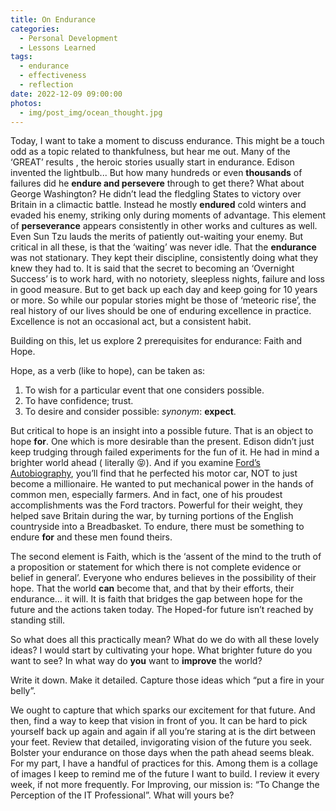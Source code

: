 ```yaml
---
title: On Endurance
categories:
  - Personal Development
  - Lessons Learned
tags:
  - endurance
  - effectiveness
  - reflection
date: 2022-12-09 09:00:00
photos:
  - img/post_img/ocean_thought.jpg
---
```


Today, I want to take a moment to discuss endurance. This might be a touch odd as a topic related to thankfulness, but hear me out. Many of the ‘GREAT’ results , the heroic stories usually start in endurance. Edison invented the lightbulb... But how many hundreds or even __thousands__ of failures did he **endure and persevere** through to get there? What about George Washington? He didn’t lead the fledgling States to victory over Britain in a climactic battle. Instead he mostly **endured** cold winters and evaded his enemy, striking only during moments of advantage. This element of **perseverance** appears consistently in other works and cultures as well. Even Sun Tzu lauds the merits of patiently out-waiting your enemy. But critical in all these, is that the ‘waiting’ was never idle. That the **endurance** was not stationary. They kept their discipline, consistently doing what they knew they had to. It is said that the secret to becoming an ‘Overnight Success’ is to work hard, with no notoriety, sleepless nights, failure and loss in good measure. But to get back up each day and keep going for 10 years or more. So while our popular stories might be those of ‘meteoric rise’, the real history of our lives should be one of enduring excellence in practice. Excellence is not an occasional act, but a consistent habit.

Building on this, let us explore 2 prerequisites for endurance: Faith and Hope.

Hope, as a verb (like to hope), can be taken as:
1. To wish for a particular event that one considers possible.
2. To have confidence; trust.
3. To desire and consider possible: _synonym_: **expect**.


But critical to hope is an insight into a possible future. That is an object to hope __for__. One which is more desirable than the present. Edison didn’t just keep trudging through failed experiments for the fun of it. He had in mind a brighter world ahead ( literally 😝). And if you examine [Ford’s Autobiography](https://www.amazon.com/dp/1592180884/), you’ll find that he perfected his motor car, NOT to just become a millionaire. He wanted to put mechanical power in the hands of common men, especially farmers. And in fact, one of his proudest accomplishments was the Ford tractors. Powerful for their weight, they helped save Britain during the war, by turning portions of the English countryside into a Breadbasket. To endure, there must be something to endure __for__ and these men found theirs.

The second element is Faith, which is the ‘assent of the mind to the truth of a proposition or statement for which there is not complete evidence or belief in general’. Everyone who endures believes in the possibility of their hope. That the world __can__ become that, and that by their efforts, their endurance… it will. It is faith that bridges the gap between hope for the future and the actions taken today. The Hoped-for future isn’t reached by standing still.

So what does all this practically mean? What do we do with all these lovely ideas? I would start by cultivating your hope. What brighter future do you want to see? In what way do __you__ want to __improve__ the world?

Write it down. Make it detailed. Capture those ideas which “put a fire in your belly”.

We ought to capture that which sparks our excitement for that future. And then, find a way to keep that vision in front of you. It can be hard to pick yourself back up again and again if all you’re staring at is the dirt between your feet. Review that detailed, invigorating vision of the future you seek. Bolster your endurance on those days when the path ahead seems bleak. For my part, I have a handful of practices for this. Among them is a collage of images I keep to remind me of the future I want to build. I review it every week, if not more frequently. For Improving, our mission is: “To Change the Perception of the IT Professional”. What will yours be?
